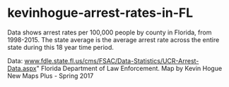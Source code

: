 # kevinhogue-arrest-rates-in-FL

Data shows arrest rates per 100,000 people by county in Florida, from 1998-2015.
The state average is the average arrest rate across the entire state during this 18 year time period.

 Data: www.fdle.state.fl.us/cms/FSAC/Data-Statistics/UCR-Arrest-Data.aspx" Florida Department of Law Enforcement.
 Map by Kevin Hogue New Maps Plus - Spring 2017


